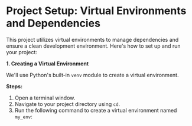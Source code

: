 
# Project Setup: Virtual Environments and Dependencies

This project utilizes virtual environments to manage dependencies and ensure a clean development environment. Here's how to set up and run your project:

**1. Creating a Virtual Environment**

We'll use Python's built-in `venv` module to create a virtual environment.

**Steps:**

1. Open a terminal window.
2. Navigate to your project directory using `cd`.
3. Run the following command to create a virtual environment named `my_env`:
 

  
